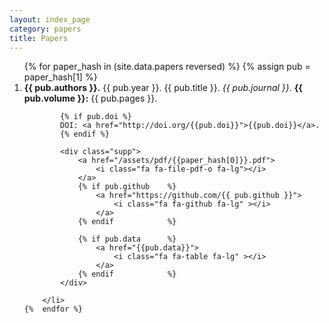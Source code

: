 ```yaml
---
layout: index_page
category: papers
title: Papers
---
```


<div class="bibliography">

<ol>
	{%	for paper_hash in (site.data.papers reversed)	%}
		{%	assign pub = paper_hash[1]	%}
		<li>
			<b>{{ pub.authors }}.</b>
			{{ pub.year }}.
			{{ pub.title }}.
			<i>{{ pub.journal }}</i>.
			<b>{{ pub.volume }}:</b>
			{{ pub.pages }}.

			{% if pub.doi %}
			DOI: <a href="http://doi.org/{{pub.doi}}">{{pub.doi}}</a>.
			{% endif %}

			<div class="supp">
				<a href="/assets/pdf/{{paper_hash[0]}}.pdf">
					<i class="fa fa-file-pdf-o fa-lg"></i>
				</a>
				{% if pub.github	%}
					<a href="https://github.com/{{ pub.github }}">
						<i class="fa fa-github fa-lg" ></i>
					</a>
				{% endif			%}

				{% if pub.data		%}
					<a href="{{pub.data}}">
						<i class="fa fa-table fa-lg" ></i>
					</a>
				{% endif			%}
			</div>

		</li>
	{%	endfor %}
</ol>
</div>
